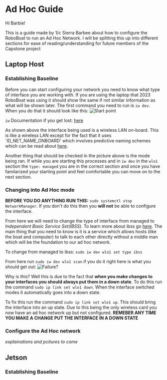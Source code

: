 # Ad Hoc Guide

Hi Barbie!

This is a guide made by 1/c Sierra Barbee about how to configure the RoboBoat to run an Ad Hoc Network. I will be splitting this up into different sections for ease of reading/understanding for future members of the Capstone project

## Laptop Host

### Establishing Baseline

Before you can start configuring your network you need to know what type of interface you are working with. If you are using the laptop that 2023 RoboBoat was using it should show the same if not similar information as what will be shown later. The first command you need to run is `iw dev`. When you do that it should look like this:
![Start point](https://github.com/DarkAngelRed/RoboBoat_Cyber_Minority/blob/main/Ad-Hoc-Config/host_inital_iw_dev_results.png)

`iw` Documentation if you get lost: [here](https://www.freedesktop.org/software/systemd/man/systemd.net-naming-scheme.html)

As shown above the interface being used is a wireless LAN on-board. This is like a wireless LAN except for the fact that it uses `ID_NET_NAME_ONBOARD' which involves predictive naming schemes which can be read about [here](https://www.freedesktop.org/software/systemd/man/systemd.net-naming-scheme.html).

Another thing that should be checked in the picture above is the mode being ran. If while you are starting this processes and in `iw dev` in the `wlo1` section the `type: managed` you are in the correct section and once you have familarized your starting point and feel comfortable you can move on to the next section.

### Changing into Ad Hoc mode

**BEFORE YOU DO ANYTHING RUN THIS:** `sudo systemctl stop NetworkManager`. If you don't do this then you **will not** be able to configure the interface.

From here we will need to change the type of interface from managed to *Independent Basic Service Set(IBSS)*. To learn more about ibss go [here](https://www.geeksforgeeks.org/introduction-of-independent-basic-service-set-ibss/). The main thing that you need to know is it is a service which allows hosts (like the boat and computer) to talk to each other directly without a middle man which will be the foundation to our ad hoc network. 

To change from managed to ibss: `sudo iw dev wlo1 set type ibss`

From here run `sudo iw dev wlo1 scan` if you do it right here is what you should get out: 
![Failure?](https://github.com/DarkAngelRed/RoboBoat_Cyber_Minority/blob/main/Ad-Hoc-Config/it_is_down.png)

Why is this? Well this is due to the fact that **when you make changes to your interfaces you should always put them in a down state**. To do this run the command `sudo ip link set wlo1 down`. When the interface switched modes it automatically goes into a down state.

To fix this run the command `sudo ip link set wlo1 up`. This should bring the interface into an up state. Due to this being the only wireless card you now have an ad hoc network up but not configured. **REMEBER ANY TIME YOU MAKE A CHANGE PUT THE INTERFACE IN A DOWN STATE**

### Configure the Ad Hoc network
*explainations and pcitures to come*

## Jetson
### Establishing Baseline
